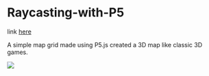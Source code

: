 # Raycasting-with-P5

link [here](https://raycasting-with-p5.pages.dev)

A simple map grid made using P5.js
created a 3D map like classic 3D games.

![](Raycasted.gif)
